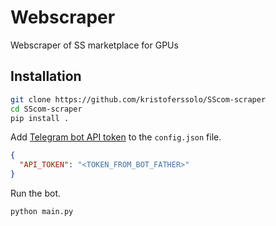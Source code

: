# Webscraper

Webscraper of SS marketplace for GPUs

## Installation

```sh
git clone https://github.com/kristoferssolo/SScom-scraper
cd SScom-scraper
pip install .
```

Add [Telegram bot API token](https://core.telegram.org/bots/tutorial#obtain-your-bot-token) to the `config.json` file.
```json
{
  "API_TOKEN": "<TOKEN_FROM_BOT_FATHER>"
}
```

Run the bot.
```sh
python main.py
```
